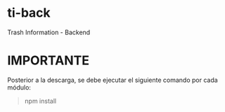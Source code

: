 # ti-back
Trash Information - Backend

# IMPORTANTE
Posterior a la descarga, se debe ejecutar el siguiente comando por cada módulo:

> npm install